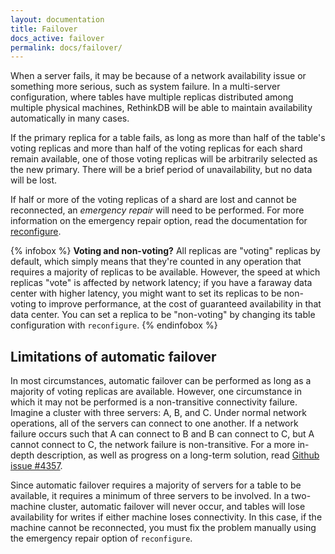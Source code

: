 ```yaml
---
layout: documentation
title: Failover
docs_active: failover
permalink: docs/failover/
---
```


When a server fails, it may be because of a network availability issue or something more serious, such as system failure. In a multi-server configuration, where tables have multiple replicas distributed among multiple physical machines, RethinkDB will be able to maintain availability automatically in many cases.

If the primary replica for a table fails, as long as more than half of the table's voting replicas and more than half of the voting replicas for each shard remain available, one of those voting replicas will be arbitrarily selected as the new primary. There will be a brief period of unavailability, but no data will be lost.

If half or more of the voting replicas of a shard are lost and cannot be reconnected, an *emergency repair* will need to be performed. For more information on the emergency repair option, read the documentation for [reconfigure][rc].

[rc]: /api/javascript/reconfigure

{% infobox %}
**Voting and non-voting?** All replicas are "voting" replicas by default, which simply means that they're counted in any operation that requires a majority of replicas to be available. However, the speed at which replicas "vote" is affected by network latency; if you have a faraway data center with higher latency, you might want to set its replicas to be non-voting to improve performance, at the cost of guaranteed availability in that data center. You can set a replica to be "non-voting" by changing its table configuration with `reconfigure`.
{% endinfobox %}

## Limitations of automatic failover ##

In most circumstances, automatic failover can be performed as long as a majority of voting replicas are available. However, one circumstance in which it may not be performed is a non-transitive connectivity failure. Imagine a cluster with three servers: A, B, and C. Under normal network operations, all of the servers can connect to one another. If a network failure occurs such that A can connect to B and B can connect to C, but A cannot connect to C, the network failure is non-transitive. For a more in-depth description, as well as progress on a long-term solution, read [Github issue #4357][gh4357].

[gh4357]: https://github.com/rethinkdb/rethinkdb/issues/4357

Since automatic failover requires a majority of servers for a table to be available, it requires a minimum of three servers to be involved. In a two-machine cluster, automatic failover will never occur, and tables will lose availability for writes if either machine loses connectivity. In this case, if the machine cannot be reconnected, you must fix the problem manually using the emergency repair option of `reconfigure`.
